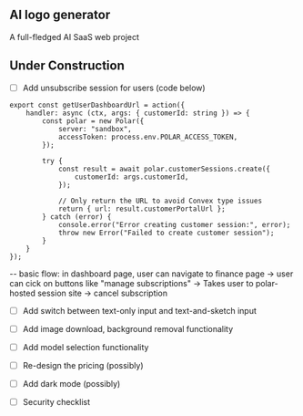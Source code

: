 ## AI logo generator

A full-fledged AI SaaS web project

## Under Construction

- [ ] Add unsubscribe session for users (code below)

```
export const getUserDashboardUrl = action({
    handler: async (ctx, args: { customerId: string }) => {
        const polar = new Polar({
            server: "sandbox",
            accessToken: process.env.POLAR_ACCESS_TOKEN,
        });

        try {
            const result = await polar.customerSessions.create({
                customerId: args.customerId,
            });

            // Only return the URL to avoid Convex type issues
            return { url: result.customerPortalUrl };
        } catch (error) {
            console.error("Error creating customer session:", error);
            throw new Error("Failed to create customer session");
        }
    }
});
```

-- basic flow: in dashboard page, user can navigate to finance page -> user can cick on buttons like "manage subscriptions" -> Takes user to polar-hosted session site -> cancel subscription

- [ ] Add switch between text-only input and text-and-sketch input

- [ ] Add image download, background removal functionality

- [ ] Add model selection functionality

- [ ] Re-design the pricing (possibly)

- [ ] Add dark mode (possibly)

- [ ] Security checklist
